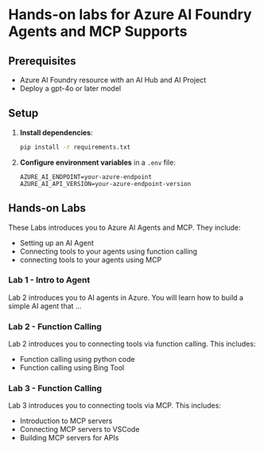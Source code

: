 # Hands-on labs for Azure AI Foundry Agents and MCP Supports

## Prerequisites

* Azure AI Foundry resource with an AI Hub and AI Project
* Deploy a gpt-4o or later model

## Setup

1. **Install dependencies**:
    ```sh
    pip install -r requirements.txt
    ```
2. **Configure environment variables** in a `.env` file:
    ```
    AZURE_AI_ENDPOINT=your-azure-endpoint
    AZURE_AI_API_VERSION=your-azure-endpoint-version
    ```

## Hands-on Labs

These Labs introduces you to Azure AI Agents and MCP. They include: 
* Setting up an AI Agent
* Connecting tools to your agents using function calling   
* connecting tools to your agents using MCP

### Lab 1 - Intro to Agent
Lab 2 introduces you to AI agents in Azure. You will learn how to build a simple AI agent that ...

### Lab 2 - Function Calling 
Lab 2 introduces you to connecting tools via function calling. This includes: 
* Function calling using python code
* Function calling using Bing Tool 

### Lab 3 - Function Calling 
Lab 3 introduces you to connecting tools via MCP. This includes: 
* Introduction to MCP servers 
* Connecting MCP servers to VSCode 
* Building MCP servers for APIs 
